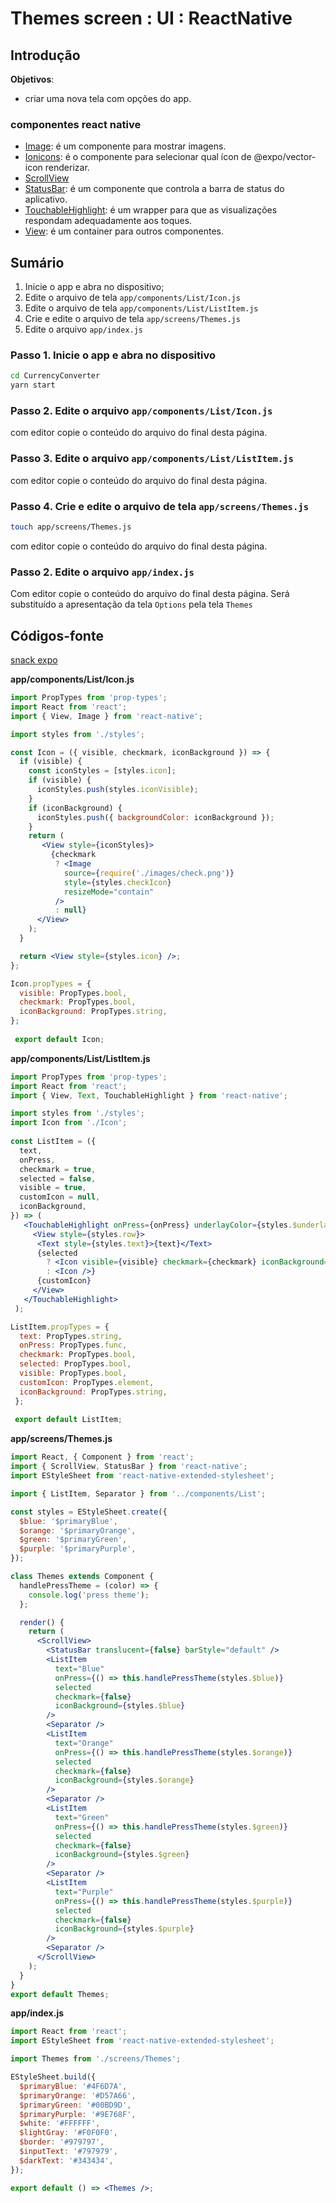 

# [](#header-1) Themes screen : UI : ReactNative


## [](#header-2) Introdução

**Objetivos**:
- criar uma nova tela com opções do app.

### [](#header-3) componentes react native

- [Image](https://facebook.github.io/react-native/docs/image.html): é um componente para mostrar imagens.
- [Ionicons](https://docs.expo.io/versions/latest/guides/icons#expovector-icons): é o componente para selecionar qual ícon de @expo/vector-icon renderizar.
- [ScrollView](https://facebook.github.io/react-native/docs/scrollview.html)
- [StatusBar](https://facebook.github.io/react-native/docs/statusbar.html): é um componente que controla a barra de status do aplicativo.
- [TouchableHighlight](https://facebook.github.io/react-native/docs/touchablehighlight.html): é um wrapper para que as visualizações respondam adequadamente aos toques.
- [View](https://facebook.github.io/react-native/docs/view.html): é um container para outros componentes.


## [](#header-2) Sumário

1. Inicie o app e abra no dispositivo;
2. Edite o arquivo de tela ```app/components/List/Icon.js```
3. Edite o arquivo de tela ```app/components/List/ListItem.js```
4. Crie e edite o arquivo de tela ```app/screens/Themes.js```
5. Edite o arquivo ```app/index.js```


### [](#header-3) Passo 1. Inicie o app e abra no dispositivo 

```sh
cd CurrencyConverter
yarn start
```


### [](#header-3) Passo 2. Edite o arquivo ```app/components/List/Icon.js```

com editor copie o conteúdo do arquivo do final desta página.


### [](#header-3) Passo 3. Edite o arquivo ```app/components/List/ListItem.js```

com editor copie o conteúdo do arquivo do final desta página.


### [](#header-3) Passo 4. Crie e edite o arquivo de tela ```app/screens/Themes.js```

```sh
touch app/screens/Themes.js
```

com editor copie o conteúdo do arquivo do final desta página.


### [](#header-3) Passo 2. Edite o arquivo ```app/index.js```

Com editor copie o conteúdo do arquivo do final desta página.
Será substituído a apresentação da tela ```Options``` pela tela ```Themes```












## [](#header-2) Códigos-fonte

[snack expo](https://snack.expo.io/@leonardo-minora/tiipos-2018-rn-14-app)

**app/components/List/Icon.js**
```jsx
import PropTypes from 'prop-types';
import React from 'react';
import { View, Image } from 'react-native';

import styles from './styles';

const Icon = ({ visible, checkmark, iconBackground }) => {
  if (visible) {
    const iconStyles = [styles.icon];
    if (visible) {
      iconStyles.push(styles.iconVisible);
    }
    if (iconBackground) {
      iconStyles.push({ backgroundColor: iconBackground });
    }
    return (
       <View style={iconStyles}>
         {checkmark
          ? <Image
            source={require('./images/check.png')}
            style={styles.checkIcon}
            resizeMode="contain"
          />
          : null}
      </View>
    );
  }

  return <View style={styles.icon} />;
};

Icon.propTypes = {
  visible: PropTypes.bool,
  checkmark: PropTypes.bool,
  iconBackground: PropTypes.string,
};
 
 export default Icon;
 ```


**app/components/List/ListItem.js**
```jsx
import PropTypes from 'prop-types';
import React from 'react';
import { View, Text, TouchableHighlight } from 'react-native';

import styles from './styles';
import Icon from './Icon';
 
const ListItem = ({
  text,
  onPress,
  checkmark = true,
  selected = false,
  visible = true,
  customIcon = null,
  iconBackground,
}) => (
   <TouchableHighlight onPress={onPress} underlayColor={styles.$underlayColor}>
     <View style={styles.row}>
      <Text style={styles.text}>{text}</Text>
      {selected
        ? <Icon visible={visible} checkmark={checkmark} iconBackground={iconBackground} />
        : <Icon />}
      {customIcon}
     </View>
   </TouchableHighlight>
 );

ListItem.propTypes = {
  text: PropTypes.string,
  onPress: PropTypes.func,
  checkmark: PropTypes.bool,
  selected: PropTypes.bool,
  visible: PropTypes.bool,
  customIcon: PropTypes.element,
  iconBackground: PropTypes.string,
 };
 
 export default ListItem;
 ```



**app/screens/Themes.js**
```jsx
import React, { Component } from 'react';
import { ScrollView, StatusBar } from 'react-native';
import EStyleSheet from 'react-native-extended-stylesheet';

import { ListItem, Separator } from '../components/List';

const styles = EStyleSheet.create({
  $blue: '$primaryBlue',
  $orange: '$primaryOrange',
  $green: '$primaryGreen',
  $purple: '$primaryPurple',
});

class Themes extends Component {
  handlePressTheme = (color) => {
    console.log('press theme');
  };

  render() {
    return (
      <ScrollView>
        <StatusBar translucent={false} barStyle="default" />
        <ListItem
          text="Blue"
          onPress={() => this.handlePressTheme(styles.$blue)}
          selected
          checkmark={false}
          iconBackground={styles.$blue}
        />
        <Separator />
        <ListItem
          text="Orange"
          onPress={() => this.handlePressTheme(styles.$orange)}
          selected
          checkmark={false}
          iconBackground={styles.$orange}
        />
        <Separator />
        <ListItem
          text="Green"
          onPress={() => this.handlePressTheme(styles.$green)}
          selected
          checkmark={false}
          iconBackground={styles.$green}
        />
        <Separator />
        <ListItem
          text="Purple"
          onPress={() => this.handlePressTheme(styles.$purple)}
          selected
          checkmark={false}
          iconBackground={styles.$purple}
        />
        <Separator />
      </ScrollView>
    );
  }
}
export default Themes;
```



**app/index.js**
```jsx
import React from 'react';
import EStyleSheet from 'react-native-extended-stylesheet';

import Themes from './screens/Themes';

EStyleSheet.build({
  $primaryBlue: '#4F6D7A',
  $primaryOrange: '#D57A66',
  $primaryGreen: '#00BD9D',
  $primaryPurple: '#9E768F',
  $white: '#FFFFFF',
  $lightGray: '#F0F0F0',
  $border: '#979797',
  $inputText: '#797979',
  $darkText: '#343434',
});

export default () => <Themes />;
```

